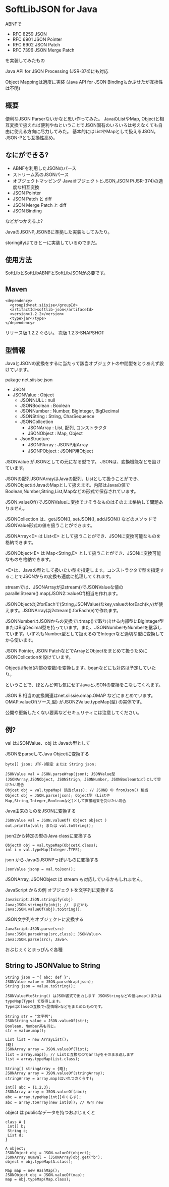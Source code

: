 # SoftLibJSON for Java

ABNFで
 - RFC 8259 JSON
 - RFC 6901 JSON Pointer
 - RFC 6902 JSON Patch
 - RFC 7396 JSON Merge Patch

を実装してみたもの

Java API for JSON Processing (JSR-374)にも対応

Object Mappingは適度に実装 (Java API for JSON Bindingもかぶせたが互換性は不明)

## 概要

便利なJSON Parserないかなと思い作ってみた。
JavaのListやMap, Objectと相互変換で扱えれば便利やねということでJSON固有のいろいろは考えなくても自由に使える方向に尽力してみた。
基本的にはListやMapとして扱えるJSON。JSON-Pとも互換性高め。

## なにができる?

- ABNFを利用したJSONのパース
- ストリーム系のJSONパース
- オブジェクトマッピング JavaオブジェクトとJSON,JSON P(JSR-374)の適度な相互変換
- JSON Pointer
- JSON Patch と diff
- JSON Merge Patch と diff
- JSON Binding

などがつかえるよ?

JavaのJSONP,JSONBに準拠した実装もしてみたり。

storingifyはてきとーに実装しているのでまだ。

## 使用方法

SoftLibとSoftLibABNFとSoftLibJSONが必要です。

## Maven
~~~
<dependency>
  <groupId>net.siisise</groupId>
  <artifactId>softlib-json</artifaceId>
  <version>1.2.2</version>
  <type>jar</type>
</dependency>
~~~

リリース版 1.2.2 ぐらい。
次版 1.2.3-SNAPSHOT

## 型情報

JavaとJSONの変換をするに当たって該当オブジェクトの中間型をとりあえず設けています。

pakage net.siisise.json

- JSON
- JSONValue : Object
    - JSONNULL : null
    - JSONBoolean : Boolean
    - JSONNumber : Number, BigInteger, BigDecimal
    - JSONString : String, CharSequence
    - JSONCollcetion
        - JSONArray : List, 配列, コンストラクタ
        - JSONObject : Map, Object
    - JsonStructure
        - JSONPArray : JSONP用Array
        - JSONPObject : JSONP用Object

JSONValue がJSONとしての元になる型です。
JSONは、変換機能などを設けています。


JSONの配列JSONArrayはJavaの配列、Listとして扱うことができ、JSONObjectはJavaのMapとして扱えます。内部はJavaの値でBoolean,Number,String,List,Mapなどの形式で保存されています。

JSON.valueOf()でJSONValueに変換できそうなものはそのまま格納して問題ありません。

JSONCollection は、getJSON(), setJSON(), addJSON() などのメソッドでJSONValue形式の値を扱うことができます。

JSONArray&lt;E&gt; は List&lt;E&gt; として扱うことができ、JSONに変換可能なものを格納できます。

JSONObject&lt;E&gt; は Map&lt;String,E&gt; として扱うことができ、JSONに変換可能なものを格納できます。

&lt;E&gt;は、Javaの型として扱いたい型を指定します。コンストラクタで型を指定することでJSONからの変換も適度に処理してくれます。

streamでは、JSONArrayがj2stream()でJSONValueな値のparallelStream().map(JSON2::valueOf)相当を作れます。

JSONObjectのj2forEachで(String,JSONValue)なkey,valueのforEach(k,v)が使えます。JSONArrayはj2stream().forEach(e)で作れます。

JSONNumberはJSONからの変換ではmap()で取り出せる内部型にBigInteger型またはBigDecimal型を持っています。また、JSONNumberもNumberを継承しています。いずれもNumber型として扱えるのでIntegerなど適切な型に変換してから使います。

JSON Pointer, JSON PatchなどでArrayとObjectをまとめて扱うためにJSONCollcetionを設けています。

Objectはfield(内部の変数)を変換します。beanなどにも対応は予定していたり。

ということで、ほとんど何も気にせずJavaとJSONの変換をこなしてくれます。

JSON B 相当の変換関連はnet.siissie.omap.OMAP などにまとめています。
OMAP.valueOf(ソース,型) がJSON2Value.typeMap(型) の実体です。

公開や更新したくない要素などセキュリティには注意してください。

## 例?

val はJSONValue、obj は Javaの型として

JSONをparseしてJava Objcetに変換する

    byte[] json; UTF-8限定 または String json;

    JSONValue val = JSON.parseWrap(json); JSONValue型 (JSONArray,JSONObject, JSONStrign, JSONNumber, JSONBooleanなど)として受けたい場合
    Objcet obj = val.typeMap( 該当class); // JSONB の fromJson() 相当
    Object obj = JSON.parse(json); Object型 (ListやMap,String,Integer,Booleanなど)として直接結果を受けたい場合

Java由来のものをJSONに変換する

    JSONValue val = JSON.valueOf( Object object )
    out.println(val); または val.toString();

json2から特定の型のJava classに変換する

    ObjectX obj = val.typeMap(ObjcetX.class);
    int i = val.typeMap(Integer.TYPE);

json から JavaのJSONPっぽいものに変換する

    JsonValue jsonp = val.toJson();

JSONArray, JSONObject は stream も対応しているかもしれません。

JavaScript からの例
オブジェクトを文字列に変換する

    JavaScript:JSON.stringify(obj)
    Java;JSON.stringify(obj); //  まだかも
    Java:JSON.valueOf(obj).toString();

JSON文字列をオブジェクトに変換する

    JavaScript:JSON.parse(src)
    Java:JSON.parseWrap(src,class); JSONValueへ
    Java:JSON.parse(src); Javaへ  
    
おぶじぇくとまっぴんぐ各種

## String to JSONValue to String

    String json = "{ abc: def }";
    JSONValue value = JSON.parseWrap(json);
    String json = value.toString();
    
    JSONValue#toString() はJSON書式で出力します JSONStringなどの値はmap()またはtypeMap(Type) で取得します。
    TypeはClassの互換で<型情報>などをまとめたものです。

    String str = "文字列";
    JSONString value = JSON.valueOf(str);
    Boolean, Number系も同じ。
    str = value.map();

    List list = new ArrayList();
    (略)
    JSONArray array = JSON.valueOf(list);
    list = array.map(); // Listと互換なのでarrayをそのまま返します
    list = array.typeMap(List.class);

    String[] stringArray = {略};
    JSONArray array = JSON.valueOf(stringArray);
    stringArray = array.map(はいれつのくらす);

    int[] abc = {1,2,3};
    JSONArray array = JSON.valueOf(abc);
    abc = array.typeMap(int[]のくらす);
    abc = array.toArray(new int[0]); // も可 new

object は publicなデータを持つおぶじぇくと

    class A {
     int[] b;
     String c;
     List d;
    }

    A object;
    JSONObject obj = JSON.valueOf(object);
    JSONArray numVal = (JSONArray)obj.get("b");
    object = obj.typeMap(A.class);

    Map map = new HashMap();
    JSONObject obj = JSON.valueOf(map);
    map = obj.typeMap(Map.class);

